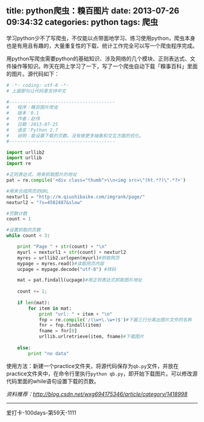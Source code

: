 title: python爬虫：糗百图片
date: 2013-07-26 09:34:32
categories: python
tags: 爬虫
---
学习python少不了写爬虫，不仅能以点带面地学习、练习使用python，爬虫本身也是有用且有趣的，大量重复性的下载、统计工作完全可以写一个爬虫程序完成。

用python写爬虫需要python的基础知识、涉及网络的几个模块、正则表达式、文件操作等知识。昨天在网上学习了一下，写了一个爬虫自动下载「糗事百科」里面的图片。源代码如下：

<!--more-->

```python
# -*- coding: utf-8 -*- 
# 上面那句让代码里支持中文

#---------------------------------------  
#   程序：糗百图片爬虫  
#   版本：0.1  
#   作者：赵伟  
#   日期：2013-07-25  
#   语言：Python 2.7  
#   说明：能设置下载的页数。没有做更多抽象和交互方面的优化。  
#--------------------------------------- 

import urllib2
import urllib
import re

#正则表达式，用来抓取图片的地址
pat = re.compile('<div class="thumb">\\n<img src=\"(ht.*?)\".*?>')

#用来合成网页的URL
nexturl1 = "http://m.qiushibaike.com/imgrank/page/"
nexturl2 = "?s=4582487&slow"

#页数计数
count = 1

#设置抓取的页数
while count < 3:

    print "Page " + str(count) + "\n"
    myurl = nexturl1 + str(count) + nexturl2
    myres = urllib2.urlopen(myurl)#抓取网页
    mypage = myres.read()#读取网页内容
    ucpage = mypage.decode("utf-8") #转码

    mat = pat.findall(ucpage)#用正则表达式抓取图片地址
        
    count += 1;
    
    if len(mat):
        for item in mat:
            print "url: " + item + "\n"
            fnp = re.compile('/(\w+\.\w+)$')#下面三行分离出图片文件的名称
            fnr = fnp.findall(item)
            fname = fnr[0]
            urllib.urlretrieve(item, fname)#下载图片
	    	
    else:
        print "no data"
```

使用方法：新建一个practice文件夹，将源代码保存为`qb.py`文件，并放在practice文件夹中，在命令行里执行`python qb.py`，即开始下载图片。可以修改源代码里面的while语句设置下载的页数。

*资料推荐：<http://blog.csdn.net/wxg694175346/article/category/1418998>*

---
爱打卡-100days-第59天-1111